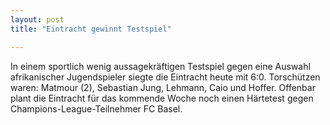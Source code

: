 ```yaml
---
layout: post
title: "Eintracht gewinnt Testspiel"

---
```


In einem sportlich wenig aussagekräftigen Testspiel gegen eine Auswahl afrikanischer Jugendspieler siegte die Eintracht heute mit 6:0. Torschützen waren: Matmour (2), Sebastian Jung, Lehmann, Caio und Hoffer. Offenbar plant die Eintracht für das kommende Woche noch einen Härtetest gegen Champions-League-Teilnehmer FC Basel. 



